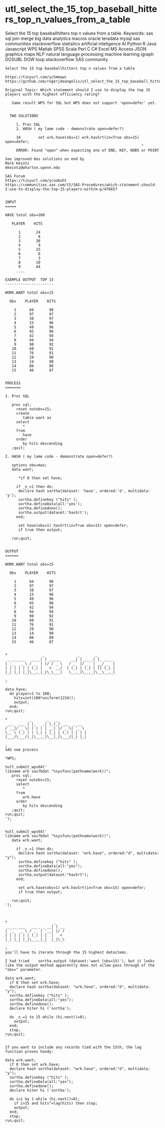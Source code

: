 # utl_select_the_15_top_baseball_hitters_top_n_values_from_a_table
Select the 15 top baseballhitters top n values from a table.  Keywords: sas sql join merge big data analytics macros oracle teradata mysql sas communities stackoverflow statistics artificial inteligence AI Python R Java Javascript WPS Matlab SPSS Scala Perl C C# Excel MS Access JSON graphics maps NLP natural language processing machine learning igraph DOSUBL DOW loop stackoverflow SAS community.


    Select the 15 top baseballhitters top n values from a table

    https://tinyurl.com/yc5mmawc
    https://github.com/rogerjdeangelis/utl_select_the_15_top_baseball_hitters_top_n_values_from_a_table

    Original Topic: Which statement should I use to display the top 15 players with the highest efficiency rating?

       Same result WPS for SQL but WPS does not support 'open=defer' yet.


      TWO SOLUTIONS

         1. Proc SQL
         2. HASH ( my lame code - demonstrate open=defer?)

         10        set wrk.have(obs=1) wrk.havSrt(in=True obs=15) open=defer;
                                                                  ^
         ERROR: Found "open" when expecting one of END, KEY, NOBS or POINT

    See improved Has solutions on end by
    Mark Keintz
    mkeintz@wharton.upenn.edu

    SAS Forum
    https://tinyurl.com/ycoobuht
    https://communities.sas.com/t5/SAS-Procedures/which-statement-should-I-use-to-display-the-top-15-players-with/m-p/476657


    INPUT
    =====

    HAVE total obs=100

       PLAYER    HITS

          1       24
          2        8
          3       38
          4        9
          5       25
          6        8
          7        3
          8       10
          9       44
         ....

    EXAMPLE OUTPUT  TOP 15
    ----------------------

    WORK.WANT total obs=15

      Obs    PLAYER    HITS

        1      84       98
        2      97       97
        3      38       97
        4      15       96
        5      49       96
        6      95       96
        7      42       94
        8      94       94
        9      90       92
       10      60       91
       11      76       91
       12      29       90
       13      14       90
       14      86       88
       15      46       87


    PROCESS
    =======

    1. Proc SQL

       proc sql;
         reset outobs=15;
         create
            table want as
         select
            *
         from
            have
         order
            by hits descending
       ;quit;

    2. HASH ( my lame code - demonstrate open=defer?)

       options obs=max;
       data want;

          *if 0 then set have;

         if _n_=1 then do;
          declare hash sortha(dataset: 'have', ordered:'d', multidata: 'y');
          sortha.definekey ("hits" );
          sortha.defineData(all:'yes');
          sortha.definedone();
          sortha.output(dataset:'havSrt');
         end;

          set have(obs=1) havSrt(in=True obs=15) open=defer;
          if true then output;

       run;quit;


    OUTPUT
    ======

    WORK.WANT total obs=15

      Obs    PLAYER    HITS

        1      84       98
        2      97       97
        3      38       97
        4      15       96
        5      49       96
        6      95       96
        7      42       94
        8      94       94
        9      90       92
       10      60       91
       11      76       91
       12      29       90
       13      14       90
       14      86       88
       15      46       87


    *                _               _       _
     _ __ ___   __ _| | _____     __| | __ _| |_ __ _
    | '_ ` _ \ / _` | |/ / _ \   / _` |/ _` | __/ _` |
    | | | | | | (_| |   <  __/  | (_| | (_| | || (_| |
    |_| |_| |_|\__,_|_|\_\___|   \__,_|\__,_|\__\__,_|

    ;

    data have;
      do player=1 to 100;
        hits=int(100*uniform(1234));
        output;
      end;
    run;quit;

    *          _       _   _
     ___  ___ | |_   _| |_(_) ___  _ __
    / __|/ _ \| | | | | __| |/ _ \| '_ \
    \__ \ (_) | | |_| | |_| | (_) | | | |
    |___/\___/|_|\__,_|\__|_|\___/|_| |_|

    ;
    SAS see process

    *WPS;

    %utl_submit_wps64('
    libname wrk sas7bdat "%sysfunc(pathname(work))";
       proc sql;
         reset outobs=15;
         select
            *
         from
            wrk.have
         order
            by hits descending
       ;quit;
    run;quit;
    ');


    %utl_submit_wps64('
    libname wrk sas7bdat "%sysfunc(pathname(work))";
       data wrk.want;

         if _n_=1 then do;
          declare hash sortha(dataset: "wrk.have", ordered:"d", multidata: "y");
          sortha.definekey ("hits" );
          sortha.defineData(all:"yes");
          sortha.definedone();
          sortha.output(dataset:"havSrt");
         end;

          set wrk.have(obs=1) wrk.havSrt(in=True obs=15) open=defer;
          if true then output;

       run;quit;
    ');



    *                     _
     _ __ ___   __ _ _ __| | __
    | '_ ` _ \ / _` | '__| |/ /
    | | | | | | (_| | |  |   <
    |_| |_| |_|\__,_|_|  |_|\_\

    ;
    you'll have to iterate through the 15 highest dataitems.

    I had tried    sortha.output (dataset:'want (obs=15)'), but it looks
    like the output method apparently does not allow pass through of the "obs=" parameter.

    data wrk.want;
      if 0 then set wrk.have;
      declare hash sortha(dataset: "wrk.have", ordered:"d", multidata: "y");
      sortha.definekey ("hits" );
      sortha.defineData(all:"yes");
      sortha.definedone();
      declare hiter hi ('sortha');

      do _n_=1 to 15 while (hi.next()=0);
        output;
      end;
      stop;
    run;quit;


    If you want to include any records tied with the 15th, the lag function proves handy:

    data wrk.want;
      if 0 then set wrk.have;
      declare hash sortha(dataset: "wrk.have", ordered:"d", multidata: "y");
      sortha.definekey ("hits" );
      sortha.defineData(all:"yes");
      sortha.definedone();
      declare hiter hi ('sortha');

      do i=1 by 1 while (hi.next()=0);
        if i>15 and hits^=lag(hits) then stop;
        output;
      end;
      stop;
    run;quit;


